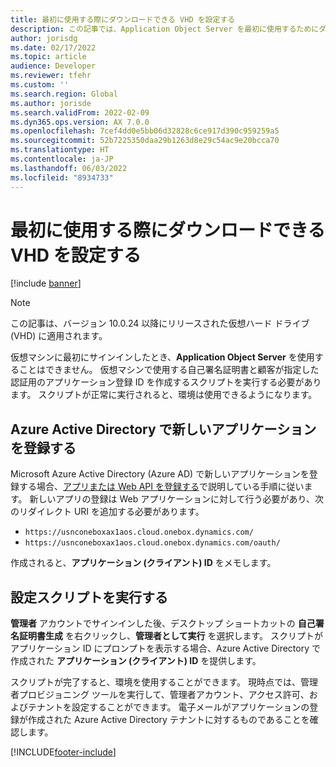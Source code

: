 ```yaml
---
title: 最初に使用する際にダウンロードできる VHD を設定する
description: この記事では、Application Object Server を最初に使用するためにダウンロード可能な VHD を設定する方法について説明します。
author: jorisdg
ms.date: 02/17/2022
ms.topic: article
audience: Developer
ms.reviewer: tfehr
ms.custom: ''
ms.search.region: Global
ms.author: jorisde
ms.search.validFrom: 2022-02-09
ms.dyn365.ops.version: AX 7.0.0
ms.openlocfilehash: 7cef4dd0e5bb06d32828c6ce917d390c959259a5
ms.sourcegitcommit: 52b7225350daa29b1263d8e29c54ac9e20bcca70
ms.translationtype: HT
ms.contentlocale: ja-JP
ms.lasthandoff: 06/03/2022
ms.locfileid: "8934733"
---
```

# <a name="set-up-the-downloadable-vhd-for-first-use"></a>最初に使用する際にダウンロードできる VHD を設定する

[!include [banner](../includes/banner.md)]

> [!NOTE]
> この記事は、バージョン 10.0.24 以降にリリースされた仮想ハード ドライブ (VHD) に適用されます。

仮想マシンに最初にサインインしたとき、**Application Object Server** を使用することはできません。 仮想マシンで使用する自己署名証明書と顧客が指定した認証用のアプリケーション登録 ID を作成するスクリプトを実行する必要があります。 スクリプトが正常に実行されると、環境は使用できるようになります。

## <a name="register-a-new-application-in-azure-active-directory"></a>Azure Active Directory で新しいアプリケーションを登録する

Microsoft Azure Active Directory (Azure AD) で新しいアプリケーションを登録する場合、[アプリまたは Web API を登録する](/azure/active-directory/develop/quickstart-register-app)で説明している手順に従います。 新しいアプリの登録は Web アプリケーションに対して行う必要があり、次のリダイレクト URI を追加する必要があります。

- `https://usnconeboxax1aos.cloud.onebox.dynamics.com/`
- `https://usnconeboxax1aos.cloud.onebox.dynamics.com/oauth/`

作成されると、**アプリケーション (クライアント) ID** をメモします。

## <a name="run-the-setup-script"></a>設定スクリプトを実行する

**管理者** アカウントでサインインした後、デスクトップ ショートカットの **自己署名証明書生成** を右クリックし、**管理者として実行** を選択します。 スクリプトがアプリケーション ID にプロンプトを表示する場合、Azure Active Directory で作成された **アプリケーション (クライアント) ID** を提供します。

スクリプトが完了すると、環境を使用することができます。 現時点では、管理者プロビジョニング ツールを実行して、管理者アカウント、アクセス許可、およびテナントを設定することができます。 電子メールがアプリケーションの登録が作成された Azure Active Directory テナントに対するものであることを確認します。

[!INCLUDE[footer-include](../../../includes/footer-banner.md)]

